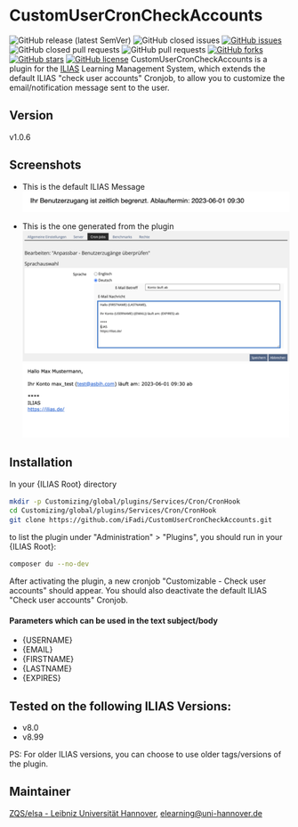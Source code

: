CustomUserCronCheckAccounts
============
![GitHub release (latest SemVer)](https://img.shields.io/github/v/release/iFadi/CustomUserCronCheckAccounts?style=flat-square)
![GitHub closed issues](https://img.shields.io/github/issues-closed/iFadi/CustomUserCronCheckAccounts?style=flat-square&color=success)
[![GitHub issues](https://img.shields.io/github/issues/iFadi/CustomUserCronCheckAccounts?style=flat-square&color=yellow)](https://github.com/iFadi/CustomUserCronCheckAccounts/issues)
![GitHub closed pull requests](https://img.shields.io/github/issues-pr-closed/iFadi/CustomUserCronCheckAccounts?style=flat-square&color=success)
![GitHub pull requests](https://img.shields.io/github/issues-pr/iFadi/CustomUserCronCheckAccounts?style=flat-square&color=yellow)
[![GitHub forks](https://img.shields.io/github/forks/iFadi/CustomUserCronCheckAccounts?style=flat-square&color=blueviolet)](https://github.com/iFadi/CustomUserCronCheckAccounts/network)
[![GitHub stars](https://img.shields.io/github/stars/iFadi/CustomUserCronCheckAccounts?style=flat-square&color=blueviolet)](https://github.com/iFadi/CustomUserCronCheckAccounts/stargazers)
[![GitHub license](https://img.shields.io/github/license/iFadi/CustomUserCronCheckAccounts?style=flat-square)](https://github.com/iFadi/CustomUserCronCheckAccounts/blob/main/LICENSE)
CustomUserCronCheckAccounts is a plugin for the [ILIAS](https://www.ilias.de/) Learning Management System, which extends the default ILIAS "check user accounts" Cronjob,
to allow you to customize the email/notification message sent to the user.

## Version
v1.0.6

## Screenshots
* This is the default ILIAS Message
![Settings](screenshots/custom_acc_exp_cron_2.png)


* This is the one generated from the plugin
![Settings](screenshots/custom_acc_exp_cron_1.png)
![Settings](screenshots/custom_acc_exp_cron_3.png)


## Installation
In your {ILIAS Root} directory
```bash
mkdir -p Customizing/global/plugins/Services/Cron/CronHook
cd Customizing/global/plugins/Services/Cron/CronHook
git clone https://github.com/iFadi/CustomUserCronCheckAccounts.git
```

to list the plugin under "Administration" > "Plugins", you should run in your {ILIAS Root}:
```bash
composer du --no-dev
```

After activating the plugin, a new cronjob "Customizable - Check user accounts" should appear. You should also deactivate the default ILIAS "Check user accounts" Cronjob.

#### Parameters which can be used in the text subject/body
* {USERNAME}
* {EMAIL}
* {FIRSTNAME}
* {LASTNAME}
* {EXPIRES}

## Tested on the following ILIAS Versions:
* v8.0
* v8.99

PS: For older ILIAS versions, you can choose to use older tags/versions of the plugin.

## Maintainer
[ZQS/elsa - Leibniz Universität Hannover](https://www.zqs.uni-hannover.de/de/zqs/team-kontakt/elsa/), [elearning@uni-hannover.de](mailto:elearning@uni-hannover.de)

